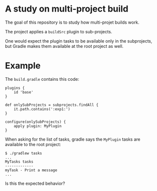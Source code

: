 # A study on multi-project build

The goal of this repository is to study how multi-projet builds work.

The project applies a `buildSrc` plugin to sub-projects.

One would expect the plugin tasks to be available only in the subprojects,
but Gradle makes them available at the root project as well.

# Example

The `build.gradle` contains this code:

```
plugins {
    id 'base'
}

def onlySubProjects = subprojects.findAll {
    it.path.contains(':exp1:')
}

configure(onlySubProjects) {
    apply plugin: MyPlugin
}
```

When asking for the list of tasks, gradle says the `MyPlugin` tasks are available to the root project:

```
$ ./gradlew tasks
...
MyTasks tasks
-------------
myTask - Print a message
...
```

Is this the expected behavior?
